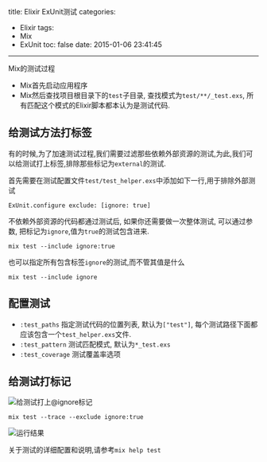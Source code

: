title: Elixir ExUnit测试
categories:
  - Elixir
tags:
  - Mix
  - ExUnit
toc: false
date: 2015-01-06 23:41:45
---

Mix的测试过程

- Mix首先启动应用程序
- Mix然后查找项目根目录下的`test`子目录, 查找模式为`test/**/_test.exs`, 所有匹配这个模式的Elixir脚本都本认为是测试代码.

## 给测试方法打标签

有的时候,为了加速测试过程,我们需要过滤那些依赖外部资源的测试,为此,我们可以给测试打上标签,排除那些标记为`external`的测试.

首先需要在测试配置文件`test/test_helper.exs`中添加如下一行,用于排除外部测试

```
ExUnit.configure exclude: [ignore: true]
```

不依赖外部资源的代码都通过测试后, 如果你还需要做一次整体测试, 可以通过参数, 把标记为`ignore`,值为`true`的测试包含进来.

```
mix test --include ignore:true
```

也可以指定所有包含标签`ignore`的测试,而不管其值是什么

```
mix test --include ignore
```

## 配置测试

- `:test_paths` 指定测试代码的位置列表, 默认为`["test"]`, 每个测试路径下面都应该包含一个`test_helper.exs`文件.
- `:test_pattern` 测试匹配模式, 默认为`*_test.exs`
- `:test_coverage` 测试覆盖率选项

## 给测试打标记

![给测试打上@ignore标记](/assets/elixir/FB52C36C-1100-4CAA-B430-C4D932CEDBBE.png)

```
mix test --trace --exclude ignore:true
```
![运行结果](/assets/elixir/36FC718B-1167-4E3B-BCB2-9B8F06AE698C.jpg)

关于测试的详细配置和说明,请参考`mix help test`
